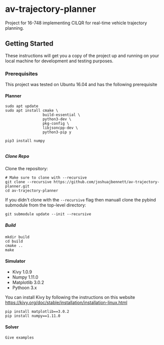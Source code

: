 # av-trajectory-planner
Project for 16-748 implementing CILQR for real-time vehicle trajectory planning.

## Getting Started

These instructions will get you a copy of the project up and running on your local machine for development and testing purposes.



### Prerequisites

This project was tested on Ubuntu 16.04 and has the following prerequisite

#### Planner
```
sudo apt update
sudo apt install cmake \
                 build-essential \
                 python3-dev \
                 pkg-config \
                 libjsoncpp-dev \
                 python3-pip y
             
pip3 install numpy
                 
```

##### Clone Repo

Clone the repository:
```
# Make sure to clone with --recursive
git clone --recursive https://github.com/joshuajbennett/av-trajectory-planner.git
cd av-trajectory-planner
```
If you didn't clone with the `--recursive` flag then manuall clone the pybind submodule from the top-level directory:
```
git submodule update --init --recursive
```

##### Build
```
mkdir build
cd build
cmake ..
make
```

#### Simulator

* Kivy 1.0.9
* Numpy 1.11.0
* Matplotlib 3.0.2
* Pythoon 3.x

You can install Kivy by following the instructions on this website https://kivy.org/doc/stable/installation/installation-linux.html

```
pip install matplotlib==3.0.2
pip install numpy==1.11.0
```

#### Solver

```
Give examples
```
